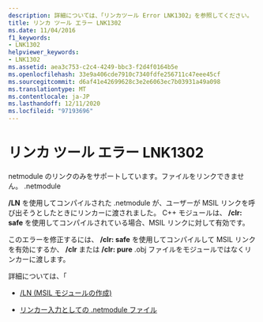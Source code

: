 ```yaml
---
description: 詳細については、「リンカツール Error LNK1302」を参照してください。
title: リンカ ツール エラー LNK1302
ms.date: 11/04/2016
f1_keywords:
- LNK1302
helpviewer_keywords:
- LNK1302
ms.assetid: aea3c753-c2c4-4249-bbc3-f2d4f0164b5e
ms.openlocfilehash: 33e9a406cde7910c7340fdfe256711c47eee45cf
ms.sourcegitcommit: d6af41e42699628c3e2e6063ec7b03931a49a098
ms.translationtype: MT
ms.contentlocale: ja-JP
ms.lasthandoff: 12/11/2020
ms.locfileid: "97193696"
---
```

# <a name="linker-tools-error-lnk1302"></a>リンカ ツール エラー LNK1302

netmodule のリンクのみをサポートしています。ファイルをリンクできません。 .netmodule

**/LN** を使用してコンパイルされた .netmodule が、ユーザーが MSIL リンクを呼び出そうとしたときにリンカーに渡されました。  C++ モジュールは、 **/clr: safe** を使用してコンパイルされている場合、MSIL リンクに対して有効です。

このエラーを修正するには、 **/clr: safe** を使用してコンパイルして MSIL リンクを有効にするか、 **/clr** または **/clr: pure** .obj ファイルをモジュールではなくリンカーに渡します。

詳細については、「

- [/LN (MSIL モジュールの作成)](../../build/reference/ln-create-msil-module.md)

- [リンカー入力としての .netmodule ファイル](../../build/reference/netmodule-files-as-linker-input.md)
